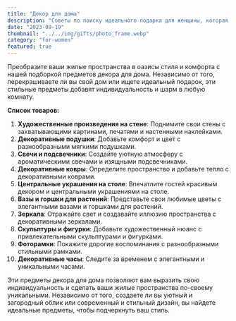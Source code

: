 ```yaml
---
title: "Декор для дома"
description: "Советы по поиску идеального подарка для женщины, которая ценит уют"
date: "2023-09-19"
thumbnail: "../../img/gifts/photo_frame.webp"
category: "for-women"
featured: true
---
```

Преобразите ваши жилые пространства в оазисы стиля и комфорта с нашей подборкой предметов декора для дома. Независимо от того, перекрашиваете ли вы свой дом или ищете идеальный подарок, эти стильные предметы добавят индивидуальность и шарм в любую комнату.

**Список товаров:**
1. **Художественные произведения на стене**: Поднимите свои стены с захватывающими картинами, печатями и настенными наклейками.
2. **Декоративные подушки**: Добавьте комфорт и цвет с разнообразными мягкими подушками.
3. **Свечи и подсвечники**: Создайте уютную атмосферу с ароматическими свечами и изящными подсвечниками.
4. **Декоративные ковры**: Определите пространство и добавьте тепло с декоративными коврами.
5. **Центральные украшения на столе**: Впечатлите гостей красивым декором и центральными украшениями на столе.
6. **Вазы и горшки для растений**: Представьте свои любимые цветы с элегантными вазами и горшками для растений.
7. **Зеркала**: Отражайте свет и создавайте иллюзию пространства с декоративными зеркалами.
8. **Скульптуры и фигурки**: Добавьте художественный нюанс с привлекательными скульптурами и фигурками.
9. **Фоторамки**: Покажите дорогие воспоминания с разнообразными стильными рамками.
10. **Декоративные часы**: Следите за временем с элегантными и уникальными часами.

Эти предметы декора для дома позволяют вам выразить свою индивидуальность и сделать ваши жилые пространства по-своему уникальными. Независимо от того, создаете ли вы уютный и загородный облик или современный и стильный дизайн, вы найдете идеальные предметы, чтобы подчеркнуть ваш стиль.
